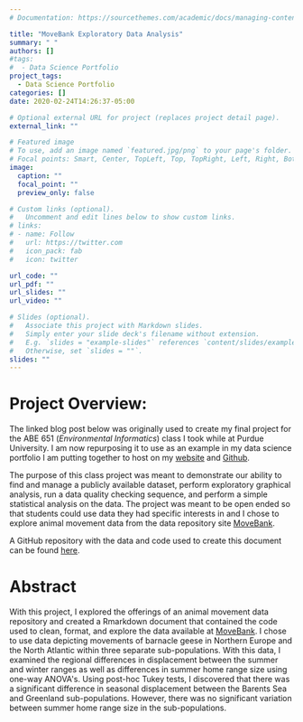 ```yaml
---
# Documentation: https://sourcethemes.com/academic/docs/managing-content/

title: "MoveBank Exploratory Data Analysis"
summary: " "
authors: []
#tags:
#  - Data Science Portfolio
project_tags:
  - Data Science Portfolio
categories: []
date: 2020-02-24T14:26:37-05:00

# Optional external URL for project (replaces project detail page).
external_link: ""

# Featured image
# To use, add an image named `featured.jpg/png` to your page's folder.
# Focal points: Smart, Center, TopLeft, Top, TopRight, Left, Right, BottomLeft, Bottom, BottomRight.
image:
  caption: ""
  focal_point: ""
  preview_only: false

# Custom links (optional).
#   Uncomment and edit lines below to show custom links.
# links:
# - name: Follow
#   url: https://twitter.com
#   icon_pack: fab
#   icon: twitter

url_code: ""
url_pdf: ""
url_slides: ""
url_video: ""

# Slides (optional).
#   Associate this project with Markdown slides.
#   Simply enter your slide deck's filename without extension.
#   E.g. `slides = "example-slides"` references `content/slides/example-slides.md`.
#   Otherwise, set `slides = ""`.
slides: ""
---
```


# Project Overview:

The linked blog post below was originally used to create my final project for the ABE 651 (*Environmental Informatics*) class I took while at Purdue University.
I am now repurposing it to use as an example in my data science portfolio I am putting together to host on my [website](https://www.jacobmpeterson.com/) and [Github](https://github.com/jacpete//).

The purpose of this class project was meant to demonstrate our ability to find and manage a publicly available dataset, perform exploratory graphical analysis, run a data quality checking sequence, and perform a simple statistical analysis on the data.
The project was meant to be open ended so that students could use data they had specific interests in and I chose to explore animal movement data from the data repository site [MoveBank](https://www.datarepository.movebank.org/).

A GitHub repository with the data and code used to create this document can be found [here](https://github.com/jacpete/portfolio_DataExplorationAndCleaning_MovebankData//).


# Abstract

With this project, I explored the offerings of an animal movement data repository and created a Rmarkdown document that contained the code used to clean, format, and explore the data available at [MoveBank](https://www.datarepository.movebank.org/).
I chose to use data depicting movements of barnacle geese in Northern Europe and the North Atlantic within three separate sub-populations.
With this data, I examined the regional differences in displacement between the summer and winter ranges as well as differences in summer home range size using one-way ANOVA's.
Using post-hoc Tukey tests, I discovered that there was a significant difference in seasonal displacement between the Barents Sea and Greenland sub-populations.
However, there was no significant variation between summer home range size in the sub-populations.

